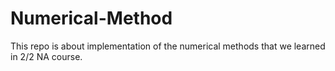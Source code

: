 # Numerical-Method
This repo is about implementation of the numerical methods that we learned in 2/2 NA course. 
